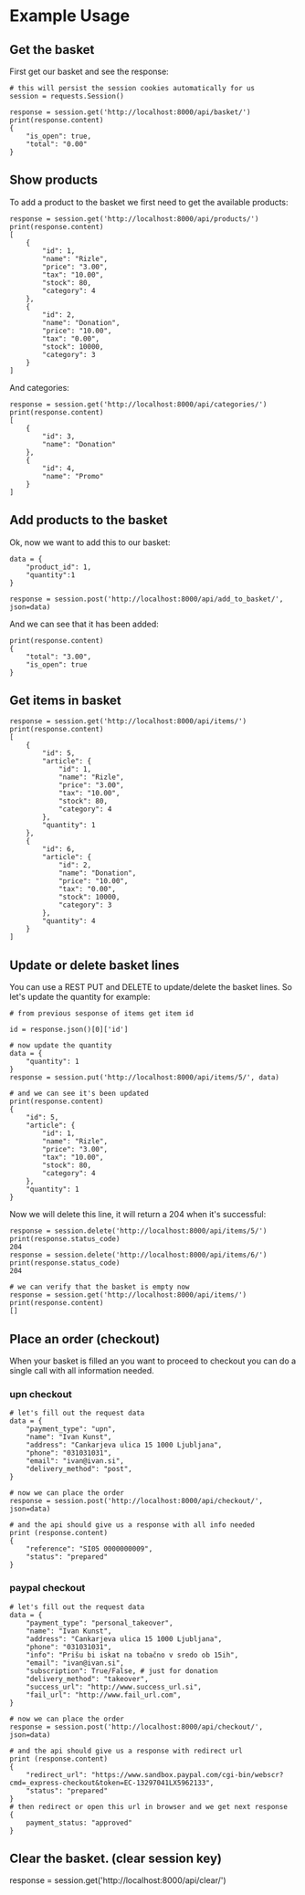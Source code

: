 Example Usage
=============

Get the basket
--------------
First get our basket and see the response:


    # this will persist the session cookies automatically for us
    session = requests.Session()

    response = session.get('http://localhost:8000/api/basket/')
    print(response.content)
    {
        "is_open": true,
        "total": "0.00"
    }



Show products
--------------------------
To add a product to the basket we first need to get the available products:



    response = session.get('http://localhost:8000/api/products/')
    print(response.content)
    [
        {
            "id": 1,
            "name": "Rizle",
            "price": "3.00",
            "tax": "10.00",
            "stock": 80,
            "category": 4
        },
        {
            "id": 2,
            "name": "Donation",
            "price": "10.00",
            "tax": "0.00",
            "stock": 10000,
            "category": 3
        }
    ]
   
And categories:
    
    response = session.get('http://localhost:8000/api/categories/')
    print(response.content)
    [
        {
            "id": 3,
            "name": "Donation"
        },
        {
            "id": 4,
            "name": "Promo"
        }
    ]

Add products to the basket
--------------------------
Ok, now we want to add this to our basket:


    data = {
        "product_id": 1,
        "quantity":1
    }

    response = session.post('http://localhost:8000/api/add_to_basket/', json=data)

And we can see that it has been added:


    print(response.content)
    {
        "total": "3.00",
        "is_open": true
    }
    
    
   
Get items in basket
--------------------------

    response = session.get('http://localhost:8000/api/items/')
    print(response.content)
    [
        {
            "id": 5,
            "article": {
                "id": 1,
                "name": "Rizle",
                "price": "3.00",
                "tax": "10.00",
                "stock": 80,
                "category": 4
            },
            "quantity": 1
        },
        {
            "id": 6,
            "article": {
                "id": 2,
                "name": "Donation",
                "price": "10.00",
                "tax": "0.00",
                "stock": 10000,
                "category": 3
            },
            "quantity": 4
        }
    ]
    

Update or delete basket lines
-----------------------------

You can use a REST PUT and DELETE to update/delete the basket lines. So let's update the quantity for example:


    # from previous sesponse of items get item id

    id = response.json()[0]['id']

    # now update the quantity
    data = {
        "quantity": 1
    }
    response = session.put('http://localhost:8000/api/items/5/', data)

    # and we can see it's been updated
    print(response.content)
    {
        "id": 5,
        "article": {
            "id": 1,
            "name": "Rizle",
            "price": "3.00",
            "tax": "10.00",
            "stock": 80,
            "category": 4
        },
        "quantity": 1
    }

Now we will delete this line, it will return a 204 when it's successful:


    response = session.delete('http://localhost:8000/api/items/5/')
    print(response.status_code)
    204
    response = session.delete('http://localhost:8000/api/items/6/')
    print(response.status_code)
    204

    # we can verify that the basket is empty now
    response = session.get('http://localhost:8000/api/items/')
    print(response.content)
    []

Place an order (checkout)
-------------------------

When your basket is filled an you want to proceed to checkout you can do a single call with all information needed. 


### upn checkout

    
    # let's fill out the request data
    data = {
        "payment_type": "upn",
        "name": "Ivan Kunst",
        "address": "Cankarjeva ulica 15 1000 Ljubljana",
        "phone": "031031031",
        "email": "ivan@ivan.si",
        "delivery_method": "post",
    }

    # now we can place the order
    response = session.post('http://localhost:8000/api/checkout/', json=data)

    # and the api should give us a response with all info needed
    print (response.content)
    {
        "reference": "SI05 0000000009",
        "status": "prepared"
    } 


### paypal checkout

    
    # let's fill out the request data
    data = {
        "payment_type": "personal_takeover",
        "name": "Ivan Kunst",
        "address": "Cankarjeva ulica 15 1000 Ljubljana",
        "phone": "031031031",
        "info": "Prišu bi iskat na tobačno v sredo ob 15ih",
        "email": "ivan@ivan.si",
        "subscription": True/False, # just for donation
        "delivery_method": "takeover",
        "success_url": "http://www.success_url.si",
        "fail_url": "http://www.fail_url.com",
    }

    # now we can place the order
    response = session.post('http://localhost:8000/api/checkout/', json=data)

    # and the api should give us a response with redirect url
    print (response.content)
    {
        "redirect_url": "https://www.sandbox.paypal.com/cgi-bin/webscr?cmd=_express-checkout&token=EC-13297041LX5962133",
        "status": "prepared"
    }
    # then redirect or open this url in browser and we get next response
    {
        payment_status: "approved"
    }


Clear the basket. (clear session key)
-------------------------
response = session.get('http://localhost:8000/api/clear/')